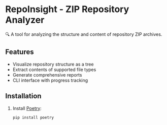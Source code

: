 # RepoInsight - ZIP Repository Analyzer

🔍 A tool for analyzing the structure and content of repository ZIP archives.

## Features

- Visualize repository structure as a tree
- Extract contents of supported file types
- Generate comprehensive reports
- CLI interface with progress tracking

## Installation

1. Install [Poetry](https://python-poetry.org/):
   ```bash
   pip install poetry